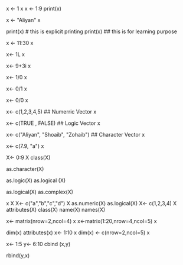 x <- 1
x
x <- 1:9
print(x)

x <- "Aliyan"
x

print(x) # this is explicit printing
print(x) ## this is for learning purpose

x <- 11:30
x

x<- 1L
x

x<- 9+3i
x

x<- 1/0
x

x<- 0/1
x

x<- 0/0
x

x<- c(1,2,3,4,5) ## Numerric Vector
x

x<- c(TRUE , FALSE) ## Logic Vector
x

x<- c("Aliyan", "Shoaib", "Zohaib") ## Character Vector
x

x<- c(7.9, "a")
x

X<- 0:9
X
class(X)

as.character(X)

as.logic(X)
as.logical (X)

as.logical(X)
as.complex(X)

x
X
X<- c("a","b","c","d")
X
as.numeric(X)
as.logical(X)
X<- c(1,2,3,4)
X
attributes(X)
class(X)
name(X)
names(X)

x<- matrix(nrow=2,ncol=4)
x
x<-matrix(1:20,nrow=4,ncol=5)
x

dim(x)
attributes(x)
x<- 1:10
x
dim(x) <- c(nrow=2,ncol=5)
x

x<- 1:5
y<- 6:10
cbind (x,y)

rbind(y,x)



